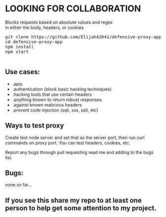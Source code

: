 
<h1> LOOKING FOR COLLABORATION </h1>


Blocks requests based on absolute values and regex <br>
in either the body, headers, or cookies
  <pre>
git clone https://github.com/Elijah42641/defensive-proxy-app
cd defensive-proxy-app
npm install
npm start
  </pre>

  <h2>Use cases:</h2>
  <ul>
    <li>.apis</li>
    <li>.authentication (block basic hacking techniques)</li>
    <li>.hacking tools that use certain headers</li>
    <li>.anything known to return robust responses</li>
    <li>.against known malicious headers</li>
    <li>.prevent code injection (sqli, xss, ssti, etc)</li>
  </ul>

  <h2>Ways to test proxy</h2>
  <p>Create test node server and set that as the server port, then run curl commands on proxy port. You can test headers, cookies, etc.</p>
  <p>Report any bugs through pull requesting read me and adding to the bugs list.</p>

  <h2>Bugs:</h2>
  <p>none so far...</p>

  <h2>If you see this share my repo to at least one person to help get some attention to my project.</h2>
